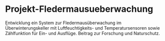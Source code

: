 # Projekt-Fledermausueberwachung
Entwicklung ein System zur Fledermausüberwachung im Überwinterungskeller mit Luftfeuchtigkeits- und Temperatursensoren sowie Zählfunktion für Ein- und Ausflüge. Beitrag zur Forschung und Naturschutz.
